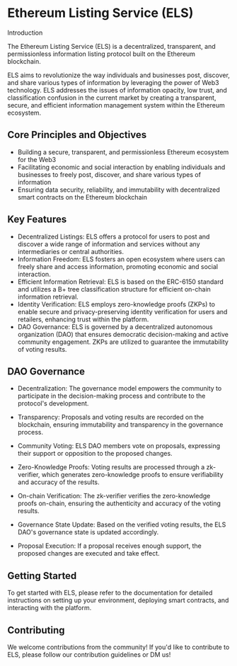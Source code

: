 # Ethereum Listing Service (ELS)


Introduction  
  
The Ethereum Listing Service (ELS) is a decentralized, transparent, and permissionless information listing protocol built on the Ethereum blockchain.   
  
ELS aims to revolutionize the way individuals and businesses post, discover, and share various types of information by leveraging the power of Web3 technology. ELS addresses the issues of information opacity, low trust, and classification confusion in the current market by creating a transparent, secure, and efficient information management system within the Ethereum ecosystem.


## Core Principles and Objectives
* Building a secure, transparent, and permissionless Ethereum ecosystem for the Web3
* Facilitating economic and social interaction by enabling individuals and businesses to freely post, discover, and share various types of information
* Ensuring data security, reliability, and immutability with decentralized smart contracts on the Ethereum blockchain


## Key Features
* Decentralized Listings: ELS offers a protocol for users to post and discover a wide range of information and services without any intermediaries or central authorities.
* Information Freedom: ELS fosters an open ecosystem where users can freely share and access information, promoting economic and social interaction.
* Efficient Information Retrieval: ELS is based on the ERC-6150 standard and utilizes a B+ tree classification structure for efficient on-chain information retrieval.
* Identity Verification: ELS employs zero-knowledge proofs (ZKPs) to enable secure and privacy-preserving identity verification for users and retailers, enhancing trust within the platform.
* DAO Governance: ELS is governed by a decentralized autonomous organization (DAO) that ensures democratic decision-making and active community engagement. ZKPs are utilized to guarantee the immutability of voting results.

## DAO Governance
* Decentralization: The governance model empowers the community to participate in the decision-making process and contribute to the protocol's development.

* Transparency: Proposals and voting results are recorded on the blockchain, ensuring immutability and transparency in the governance process.

* Community Voting: ELS DAO members vote on proposals, expressing their support or opposition to the proposed changes.

* Zero-Knowledge Proofs: Voting results are processed through a zk-verifier, which generates zero-knowledge proofs to ensure verifiability and accuracy of the results.

* On-chain Verification: The zk-verifier verifies the zero-knowledge proofs on-chain, ensuring the authenticity and accuracy of the voting results.

* Governance State Update: Based on the verified voting results, the ELS DAO's governance state is updated accordingly.

* Proposal Execution: If a proposal receives enough support, the proposed changes are executed and take effect.


## Getting Started
To get started with ELS, please refer to the documentation for detailed instructions on setting up your environment, deploying smart contracts, and interacting with the platform.


## Contributing
We welcome contributions from the community! If you'd like to contribute to ELS, please follow our contribution guidelines or DM us!
